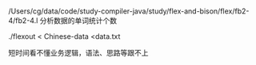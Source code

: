 ###

/Users/cg/data/code/study-compiler-java/study/flex-and-bison/flex/fb2-4/fb2-4.l
分析数据的单词统计个数

 ./flexout < Chinese-data <data.txt

短时间看不懂业务逻辑，语法、思路等跟不上